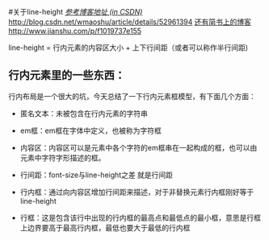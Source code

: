 #关于line-height
[*参考博客地址 (in CSDN)*](http://blog.csdn.net/wmaoshu/article/details/52961394)
http://blog.csdn.net/wmaoshu/article/details/52961394
[还有简书上的博客](http://www.jianshu.com/p/f1019737e155)http://www.jianshu.com/p/f1019737e155


line-height = 行内元素的内容区大小 + 上下行间距（或者可以称作半行间距)

## 行内元素里的一些东西：

行内布局是一个很大的坑，今天总结了一下行内元素框模型，有下面几个方面：  
 
- 匿名文本：未被包含在行内元素的字符串

- em框：em框在字体中定义，也被称为字符框

- 内容区：内容区可以是元素中各个字符的em框串在一起构成的框，也可以由元素中字符字形描述的框。

- 行间距：font-size与line-height之差 就是行间距

- 行内框：通过向内容区增加行间距来描述，对于非替换元素行内框刚好等于line-height

- 行框：这是包含该行中出现的行内框的最高点和最低点的最小框，意思是行框上边界要高于最高行内框，最低也要大于最低的行内框